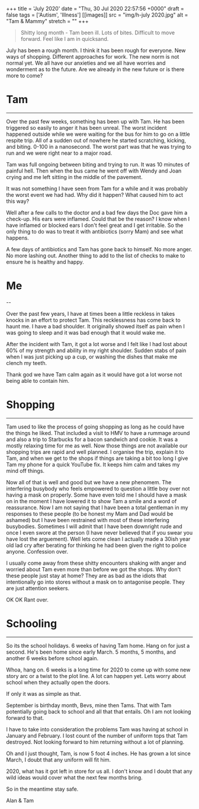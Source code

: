 +++
title = 'July 2020'
date = "Thu, 30 Jul 2020 22:57:56 +0000"
draft = false
tags = ['Autism', 'Illness']
[[images]]
  src = "img/h-july 2020.jpg"
  alt = "Tam & Mammy"
  stretch = ""
+++

> Shitty long month - Tam been ill. Lots of bites. Difficult to move forward. Feel like I am in quicksand.

<!--more-->

July has been a rough month. I think it has been rough for everyone. New ways of shopping. Different approaches for work. The new norm is not normal yet. We all have our anxieties and we all have worries and wonderment as to the future. Are we already in the new future or is there more to come?

# Tam
---

Over the past few weeks, something has been up with Tam. He has been triggered so easily to anger it has been unreal. The worst incident happened outside while we were waiting for the bus for him to go on a little respite trip. All of a sudden out of nowhere he started scratching, kicking, and biting. 0-100 in a nanosecond. The worst part was that he was trying to run and we were right near to a major road.

Tam was full ongoing between biting and trying to run. It was 10 minutes of painful hell. Then when the bus came he went off with Wendy and Joan crying and me left sitting in the middle of the pavement.

It was not something I have seen from Tam for a while and it was probably the worst event we had had. Why did it happen? What caused him to act this way?

Well after a few calls to the doctor and a bad few days the Doc gave him a check-up. His ears were inflamed. Could that be the reason? I know when I have inflamed or blocked ears I don't feel great and I get irritable. So the only thing to do was to treat it with antibiotics (sorry Mam) and see what happens.

A few days of antibiotics and Tam has gone back to himself. No more anger. No more lashing out. Another thing to add to the list of checks to make to ensure he is healthy and happy.

# Me
--

Over the past few years, I have at times been a little reckless in takes knocks in an effort to protect Tam. This recklessness has come back to haunt me. I have a bad shoulder. It originally showed itself as pain when I was going to sleep and it was bad enough that it would wake me.

After the incident with Tam, it got a lot worse and I felt like I had lost about 60% of my strength and ability in my right shoulder. Sudden stabs of pain when I was just picking up a cup, or washing the dishes that make me clench my teeth.

Thank god we have Tam calm again as it would have got a lot worse not being able to contain him.

# Shopping
--------

Tam used to like the process of going shopping as long as he could have the things he liked. That included a visit to HMV to have a rummage around and also a trip to Starbucks for a bacon sandwich and cookie. It was a mostly relaxing time for me as well. Now those things are not available our shopping trips are rapid and well planned. I organise the trip, explain it to Tam, and when we get to the shops if things are taking a bit too long I give Tam my phone for a quick YouTube fix. It keeps him calm and takes my mind off things.

Now all of that is well and good but we have a new phenomem. The interfering busybody who feels empowered to question a little boy over not having a mask on properly. Some have even told me I should have a mask on in the moment I have lowered it to show Tam a smile and a word of reassurance. Now I am not saying that I have been a total gentleman in my responses to these people (to be honest my Mam and Dad would be ashamed) but I have been restrained with most of these interfering busybodies. Sometimes I will admit that I have been downright rude and once I even swore at the person (I have never believed that if you swear you have lost the arguement). Well lets come clean I actually made a 30ish year old lad cry after berating for thinking he had been given the right to police anyone. Confession over.

I usually come away from these shitty encounters shaking with anger and worried about Tam even more than before we got the shops. Why don't these people just stay at home? They are as bad as the idiots that intentionally go into stores without a mask on to antagonise people. They are just attention seekers.

OK OK Rant over.

# Schooling
---------

So its the school holidays. 6 weeks of having Tam home. Hang on for just a second. He's been home since early March. 5 months, 5 months, and another 6 weeks before school again.

Whoa, hang on. 6 weeks is a long time for 2020 to come up with some new story arc or a twist to the plot line. A lot can happen yet. Lets worry about school when they actually open the doors.

If only it was as simple as that.

September is birthday month, Bevs, mine then Tams. That with Tam potentially going back to school and all that that entails. Oh I am not looking forward to that.

I have to take into consideration the problems Tam was having at school in January and February. I lost count of the number of uniform tops that Tam destroyed. Not looking forward to him returning without a lot of planning.

Oh and I just thought, Tam, is now 5 foot 4 inches. He has grown a lot since March, I doubt that any uniform will fit him.

2020, what has it got left in store for us all. I don't know and I doubt that any wild ideas would cover what the next few months bring.

So in the meantime stay safe.

Alan & Tam